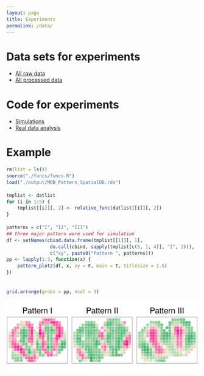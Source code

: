 ```yaml
---
layout: page
title: Experiments
permalink: /data/
---
```


  # Data sets for experiments
  * [All raw data](https://github.com/xzhoulab/SPARK-Analysis/tree/master/raw_data)
  * [All processed data](https://github.com/xzhoulab/SPARK-Analysis/tree/master/processed_data)
  
  # Code for experiments
  * [Simulations](https://github.com/xzhoulab/SPARK-Analysis/tree/master/simulation)
  * [Real data analysis](https://github.com/xzhoulab/SPARK-Analysis/tree/master/analysis)
  
  # Example
```R
rm(list = ls())
source("./funcs/funcs.R")
load("./output/MOB_Pattern_SpatialDE.rds")

tmplist <- datlist
for (i in 1:5) {
    tmplist[[i]][, 2] <- relative_func(datlist[[i]][, 2])
}

patterns = c("I", "II", "III")
## three major pattern were used for simulation
df <- setNames(cbind.data.frame(tmplist[[1]][, 1], 
                do.call(cbind, sapply(tmplist[c(5, 1, 4)], "[", 2))), 
                c("xy", paste0("Pattern ", patterns)))
pp <- lapply(1:3, function(x) {
    pattern_plot2(df, x, xy = F, main = T, titlesize = 1.5)
})


grid.arrange(grobs = pp, ncol = 3)

```
![summarized patterns from mouse olfactory bulb](mouseOB_pattern.png)

